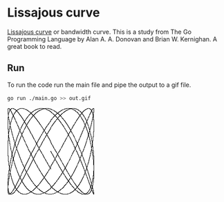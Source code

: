 
# Lissajous curve

[Lissajous curve](https://en.wikipedia.org/wiki/Lissajous_curve) or bandwidth curve.
This is a study from The Go Programming Language by Alan A. A. Donovan and Brian W. Kernighan. A great book to read.

## Run

To run the code run the main file and pipe the output to a gif file.

```bash
go run ./main.go >> out.gif
```

![Lissajous curve](out.gif)